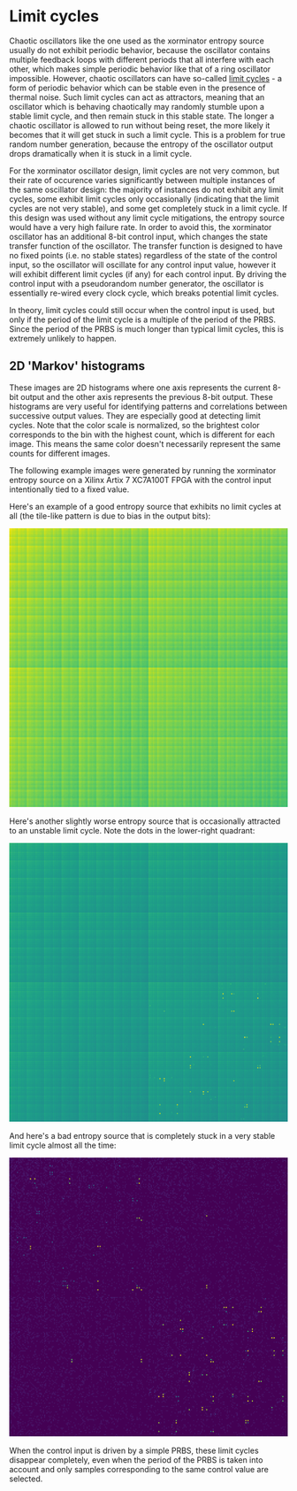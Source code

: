 Limit cycles
============

Chaotic oscillators like the one used as the xorminator entropy source usually do not exhibit periodic behavior, because the oscillator contains multiple feedback loops with different periods that all interfere with each other, which makes simple periodic behavior like that of a ring oscillator impossible. However, chaotic oscillators can have so-called [limit cycles](https://en.wikipedia.org/wiki/Limit_cycle) - a form of periodic behavior which can be stable even in the presence of thermal noise. Such limit cycles can act as attractors, meaning that an oscillator which is behaving chaotically may randomly stumble upon a stable limit cycle, and then remain stuck in this stable state. The longer a chaotic oscillator is allowed to run without being reset, the more likely it becomes that it will get stuck in such a limit cycle. This is a problem for true random number generation, because the entropy of the oscillator output drops dramatically when it is stuck in a limit cycle.

For the xorminator oscillator design, limit cycles are not very common, but their rate of occurence varies significantly between multiple instances of the same oscillator design: the majority of instances do not exhibit any limit cycles, some exhibit limit cycles only occasionally (indicating that the limit cycles are not very stable), and some get completely stuck in a limit cycle. If this design was used without any limit cycle mitigations, the entropy source would have a very high failure rate. In order to avoid this, the xorminator oscillator has an additional 8-bit control input, which changes the state transfer function of the oscillator. The transfer function is designed to have no fixed points (i.e. no stable states) regardless of the state of the control input, so the oscillator will oscillate for any control input value, however it will exhibit different limit cycles (if any) for each control input. By driving the control input with a pseudorandom number generator, the oscillator is essentially re-wired every clock cycle, which breaks potential limit cycles.

In theory, limit cycles could still occur when the control input is used, but only if the period of the limit cycle is a multiple of the period of the PRBS. Since the period of the PRBS is much longer than typical limit cycles, this is extremely unlikely to happen.

2D 'Markov' histograms
----------------------

These images are 2D histograms where one axis represents the current 8-bit output and the other axis represents the previous 8-bit output. These histograms are very useful for identifying patterns and correlations between successive output values. They are especially good at detecting limit cycles. Note that the color scale is normalized, so the brightest color corresponds to the bin with the highest count, which is different for each image. This means the same color doesn't necessarily represent the same counts for different images.

The following example images were generated by running the xorminator entropy source on a Xilinx Artix 7 XC7A100T FPGA with the control input intentionally tied to a fixed value.

Here's an example of a good entropy source that exhibits no limit cycles at all (the tile-like pattern is due to bias in the output bits):

![Entropy histogram](img/markov_nocycle_2x.png)

Here's another slightly worse entropy source that is occasionally attracted to an unstable limit cycle. Note the dots in the lower-right quadrant:

![Entropy histogram](img/markov_weakcycle_2x.png)

And here's a bad entropy source that is completely stuck in a very stable limit cycle almost all the time:

![Entropy histogram](img/markov_strongcycle_2x.png)

When the control input is driven by a simple PRBS, these limit cycles disappear completely, even when the period of the PRBS is taken into account and only samples corresponding to the same control value are selected.
